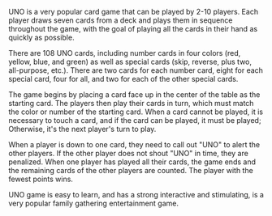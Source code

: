 UNO is a very popular card game that can be played by 2-10 players. Each player draws seven cards from a deck and plays them in sequence throughout the game, with the goal of playing all the cards in their hand as quickly as possible.

There are 108 UNO cards, including number cards in four colors (red, yellow, blue, and green) as well as special cards (skip, reverse, plus two, all-purpose, etc.). There are two cards for each number card, eight for each special card, four for all, and two for each of the other special cards.

The game begins by placing a card face up in the center of the table as the starting card. The players then play their cards in turn, which must match the color or number of the starting card. When a card cannot be played, it is necessary to touch a card, and if the card can be played, it must be played; Otherwise, it's the next player's turn to play.

When a player is down to one card, they need to call out "UNO" to alert the other players. If the other player does not shout "UNO" in time, they are penalized. When one player has played all their cards, the game ends and the remaining cards of the other players are counted. The player with the fewest points wins.

UNO game is easy to learn, and has a strong interactive and stimulating, is a very popular family gathering entertainment game.
